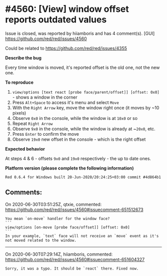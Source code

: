 
#4560: [View] window offset reports outdated values
================================================================================
Issue is closed, was reported by hiiamboris and has 4 comment(s).
[GUI]
<https://github.com/red/red/issues/4560>

Could be related to https://github.com/red/red/issues/4355

**Describe the bug**

Every time window is moved, it's reported offset is the old one, not the new one.

**To reproduce**

1. `view/options [text react [probe face/parent/offset]] [offset: 0x0]` - shows a window in the corner
2. Press `Alt+Space` to access it's menu and select `Move`
3. With the `Right Arrow` key, move the window right once (it moves by ~10 pixels)
4. Observe `0x0` in the console, while the window is at `10x0` or so
5. Repeat `Right Arrow`
6. Observe `9x0` in the console, while the window is already at ~`20x0`, etc.
7. Press `Enter` to confirm the move
8. Observe `19x0` new offset in the console - which is the right offset

**Expected behavior**

At steps 4 & 6 - offsets `9x0` and `19x0` respectively - the up to date ones.

**Platform version (please complete the following information)**
```
Red 0.6.4 for Windows built 20-Jun-2020/20:24:25+03:00 commit #4d864b1
```



Comments:
--------------------------------------------------------------------------------

On 2020-06-30T03:51:25Z, qtxie, commented:
<https://github.com/red/red/issues/4560#issuecomment-651512673>

    You mean `on-move` handler for the window face?
    ```
    view/options [on-move [probe face/offset]] [offset: 0x0]
    ```
    In your example, `text` face will not receive an `move` event as it's not moved related to the window.

--------------------------------------------------------------------------------

On 2020-06-30T07:29:14Z, hiiamboris, commented:
<https://github.com/red/red/issues/4560#issuecomment-651604327>

    Sorry, it was a typo. It should be `react` there. Fixed now.

